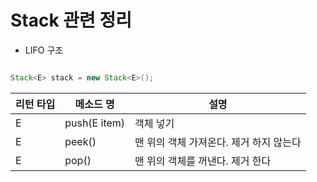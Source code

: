 # Stack 관련 정리
* LIFO 구조

```java

Stack<E> stack = new Stack<E>();

```

|리턴 타입|메소드 명|설명|
|---|---|---|
|E|push(E item)|객체 넣기|
|E|peek()|맨 위의 객체 가져온다. 제거 하지 않는다|
|E|pop()|맨 위의 객체를 꺼낸다. 제거 한다|